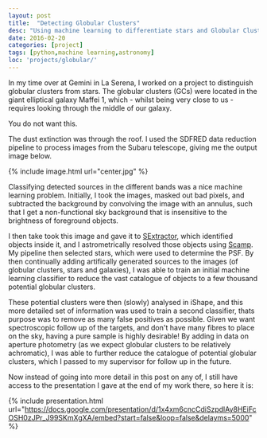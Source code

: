 ```yaml
---
layout: post
title:  "Detecting Globular Clusters"
desc: "Using machine learning to differentiate stars and Globular Clusters in Maffei 1. During my time as a Gemini Student in Chile, I worked on using photometry to categorise astronomical objects. The goal was to remove background galaxies, foreground stars and other contaminants, allowing us to pick out globular clusters for spectroscopic follow up."
date: 2016-02-20
categories: [project]
tags: [python,machine learning,astronomy]
loc: 'projects/globular/'
---
```


In my time over at Gemini in La Serena, I worked on a project
to distinguish globular clusters from stars. The globular clusters (GCs)
were located in the giant elliptical galaxy Maffei 1, which - whilst
being very close to us - requires looking through the middle of our 
galaxy.

You do not want this.

The dust extinction was through the roof. I used the SDFRED data
reduction pipeline to process images from the Subaru telescope, giving
me the output image below.


{% include image.html url="center.jpg"  %}

Classifying detected sources in the different bands was a
nice machine learning problem. Initially, I took the images, masked out
bad pixels, and subtracted the background by convolving the image with an annulus, such
that I get a non-functional sky background that is insensitive to the brightness of foreground objects.

I then take took this image and gave it to [SExtractor](http://www.astromatic.net/software/sextractor), 
which identified objects inside it,
and I astrometrically resolved those objects using [Scamp](http://www.astromatic.net/software/scamp). 
My pipeline then selected stars, which were used to determine the PSF. By then continually adding artifically
generated sources to the images (of globular clusters, stars and galaxies), I was able to train an initial
machine learning classifier to reduce the vast catalogue of objects to a few thousand potential globular clusters.

These potential clusters were then (slowly) analysed in iShape, and this more detailed set of information
was used to train a second classifier, thats purpose was to remove as many false positives as possible. Given 
we want spectroscopic follow up of the targets, and don't have many fibres to place on the sky, having a pure sample
is highly desirable! By adding in data on aperture photometry (as we expect globular clusters to be relatively
achromatic), I was able to further reduce the catalogue of potential globular clusters, which I passed to my
supervisor for follow up in the future.

Now instead of going into more detail in this post on any of, I still
have access to the presentation I gave at the end of my work there, so here it is:

{% include presentation.html url="https://docs.google.com/presentation/d/1x4xm6cncCdiSzpdlAy8HEiFcOSH0zJPr_J99SKmXgXA/embed?start=false&loop=false&delayms=5000"  %}
